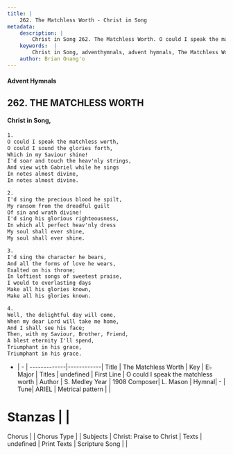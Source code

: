 ```yaml
---
title: |
    262. The Matchless Worth - Christ in Song
metadata:
    description: |
        Christ in Song 262. The Matchless Worth. O could I speak the matchless worth, O could I sound the glories forth, Which in my Saviour shine! I'd soar and touch the heav'nly strings, And view with Gabriel while he sings In notes almost divine, In notes almost divine.
    keywords:  |
        Christ in Song, adventhymnals, advent hymnals, The Matchless Worth, O could I speak the matchless worth. 
    author: Brian Onang'o
---
```


#### Advent Hymnals
## 262. THE MATCHLESS WORTH
####  Christ in Song,

```txt
1.
O could I speak the matchless worth,
O could I sound the glories forth,
Which in my Saviour shine!
I'd soar and touch the heav'nly strings,
And view with Gabriel while he sings
In notes almost divine,
In notes almost divine.

2.
I'd sing the precious blood he spilt,
My ransom from the dreadful guilt
Of sin and wrath divine!
I'd sing his glorious righteousness,
In which all perfect heav'nly dress
My soul shall ever shine,
My soul shall ever shine.

3.
I'd sing the character he bears,
And all the forms of love he wears,
Exalted on his throne;
In loftiest songs of sweetest praise,
I would to everlasting days
Make all his glories known,
Make all his glories known.

4.
Well, the delightful day will come,
When my dear Lord will take me home,
And I shall see his face;
Then, with my Saviour, Brother, Friend,
A blest eternity I'll spend,
Triumphant in his grace,
Triumphant in his grace.

```

- |   -  |
-------------|------------|
Title | The Matchless Worth |
Key | E♭ Major |
Titles | undefined |
First Line | O could I speak the matchless worth |
Author | S. Medley
Year | 1908
Composer| L. Mason |
Hymnal|  - |
Tune| ARIEL |
Metrical pattern | |
# Stanzas |  |
Chorus |  |
Chorus Type |  |
Subjects | Christ: Praise to Christ |
Texts | undefined |
Print Texts | 
Scripture Song |  |
    
